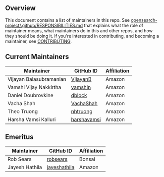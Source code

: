 ## Overview

This document contains a list of maintainers in this repo. See [opensearch-project/.github/RESPONSIBILITIES.md](https://github.com/opensearch-project/.github/blob/main/RESPONSIBILITIES.md#maintainer-responsibilities) that explains what the role of maintainer means, what maintainers do in this and other repos, and how they should be doing it. If you're interested in contributing, and becoming a maintainer, see [CONTRIBUTING](CONTRIBUTING.md).

## Current Maintainers

| Maintainer              | GitHub ID                                     | Affiliation |
|-------------------------|-----------------------------------------------|-------------|
| Vijayan Balasubramanian | [VijayanB](https://github.com/VijayanB)       | Amazon      |
| Vamshi Vijay Nakkirtha  | [vamshin](https://github.com/vamshin)         | Amazon      |
| Daniel Doubrovkine      | [dblock](https://github.com/dblock)           | Amazon      |
| Vacha Shah              | [VachaShah](https://github.com/VachaShah)     | Amazon      |
| Theo Truong             | [nhtruong](https://github.com/nhtruong)       | Amazon      |
| Harsha Vamsi Kalluri    | [harshavamsi](https://github.com/harshavamsi) | Amazon      |

## Emeritus
| Maintainer     | GitHub ID                                       | Affiliation |
|----------------|-------------------------------------------------|-------------|
| Rob Sears      | [robsears](https://github.com/robsears)         | Bonsai      |
| Jayesh Hathila | [jayeshathila](https://github.com/jayeshathila) | Amazon      |
